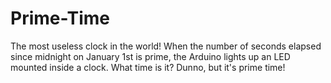 # Prime-Time
The most useless clock in the world! When the number of seconds elapsed since midnight on January 1st is prime, the Arduino lights up an LED mounted inside a clock. What time is it? Dunno, but it's prime time!
